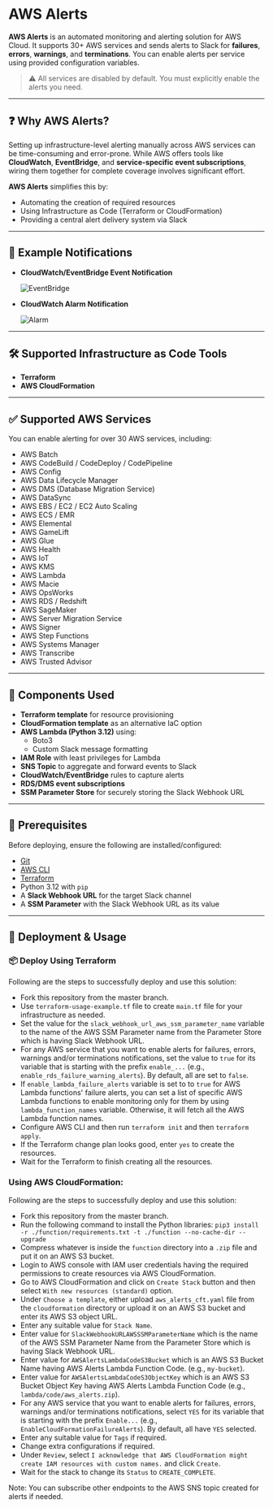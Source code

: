 # AWS Alerts

**AWS Alerts** is an automated monitoring and alerting solution for AWS Cloud. It supports 30+ AWS services and sends alerts to Slack for **failures**, **errors**, **warnings**, and **terminations**. You can enable alerts per service using provided configuration variables.

> ⚠️ All services are disabled by default. You must explicitly enable the alerts you need.

---

## ❓ Why AWS Alerts?

Setting up infrastructure-level alerting manually across AWS services can be time-consuming and error-prone. While AWS offers tools like **CloudWatch**, **EventBridge**, and **service-specific event subscriptions**, wiring them together for complete coverage involves significant effort.

**AWS Alerts** simplifies this by:
- Automating the creation of required resources
- Using Infrastructure as Code (Terraform or CloudFormation)
- Providing a central alert delivery system via Slack

---

## 📸 Example Notifications

- **CloudWatch/EventBridge Event Notification**

  ![EventBridge](assets/i1.png)

- **CloudWatch Alarm Notification**

  ![Alarm](assets/i1.png)

---

## 🛠️ Supported Infrastructure as Code Tools

- **Terraform**
- **AWS CloudFormation**

---

## ✅ Supported AWS Services

You can enable alerting for over 30 AWS services, including:

- AWS Batch  
- AWS CodeBuild / CodeDeploy / CodePipeline  
- AWS Config  
- AWS Data Lifecycle Manager  
- AWS DMS (Database Migration Service)  
- AWS DataSync  
- AWS EBS / EC2 / EC2 Auto Scaling  
- AWS ECS / EMR  
- AWS Elemental  
- AWS GameLift  
- AWS Glue  
- AWS Health  
- AWS IoT  
- AWS KMS  
- AWS Lambda  
- AWS Macie  
- AWS OpsWorks  
- AWS RDS / Redshift  
- AWS SageMaker  
- AWS Server Migration Service  
- AWS Signer  
- AWS Step Functions  
- AWS Systems Manager  
- AWS Transcribe  
- AWS Trusted Advisor

---

## 🔧 Components Used

- **Terraform template** for resource provisioning
- **CloudFormation template** as an alternative IaC option
- **AWS Lambda (Python 3.12)** using:
  - Boto3
  - Custom Slack message formatting
- **IAM Role** with least privileges for Lambda
- **SNS Topic** to aggregate and forward events to Slack
- **CloudWatch/EventBridge** rules to capture alerts
- **RDS/DMS event subscriptions**
- **SSM Parameter Store** for securely storing the Slack Webhook URL

---

## 🧰 Prerequisites

Before deploying, ensure the following are installed/configured:

- [Git](https://git-scm.com/)
- [AWS CLI](https://aws.amazon.com/cli/)
- [Terraform](https://www.terraform.io/)
- Python 3.12 with `pip`
- A **Slack Webhook URL** for the target Slack channel
- A **SSM Parameter** with the Slack Webhook URL as its value

---

## 🚀 Deployment & Usage

### 📦 Deploy Using Terraform

Following are the steps to successfully deploy and use this solution:
-   Fork this repository from the master branch.
-   Use `terraform-usage-example.tf` file to create `main.tf` file for your infrastructure as needed.
-   Set the value for the `slack_webhook_url_aws_ssm_parameter_name` variable to the name of the AWS SSM Parameter name from the Parameter Store which is having Slack Webhook URL.
-   For any AWS service that you want to enable alerts for failures, errors, warnings and/or terminations notifications, set the value to `true` for its variable that is starting with the prefix `enable_...` (e.g., `enable_rds_failure_warning_alerts`). By default, all are set to `false`.
-   If `enable_lambda_failure_alerts` variable is set to to `true` for AWS Lambda functions' failure alerts, you can set a list of specific AWS Lambda functions to enable monitoring only for them by using `lambda_function_names` variable. Otherwise, it will fetch all the AWS Lambda function names.
-   Configure AWS CLI and then run `terraform init` and then `terraform apply`.
-   If the Terraform change plan looks good, enter `yes` to create the resources.
-   Wait for the Terraform to finish creating all the resources.

### Using AWS CloudFormation:

Following are the steps to successfully deploy and use this solution:
-   Fork this repository from the master branch.
-   Run the following command to install the Python libraries: `pip3 install -r ./function/requirements.txt -t ./function --no-cache-dir --upgrade`
-   Compress whatever is inside the `function` directory into a `.zip` file and put it on an AWS S3 bucket.
-   Login to AWS console with IAM user credentials having the required permissions to create resources via AWS CloudFormation.
-   Go to AWS CloudFormation and click on `Create Stack` button and then select `With new resources (standard)` option.
-   Under `Choose a template`, either upload `aws_alerts_cft.yaml` file from the `cloudformation` directory or upload it on an AWS S3 bucket and enter its AWS S3 object URL.
-   Enter any suitable value for `Stack Name`.
-   Enter value for `SlackWebhookURLAWSSSMParameterName` which is the name of the AWS SSM Parameter Name from the Parameter Store which is having Slack Webhook URL.
-   Enter value for `AWSAlertsLambdaCodeS3Bucket` which is an AWS S3 Bucket Name having AWS Alerts Lambda Function Code. (e.g., `my-bucket`).
-   Enter value for `AWSAlertsLambdaCodeS3ObjectKey` which is an AWS S3 Bucket Object Key having AWS Alerts Lambda Function Code (e.g., `lambda/code/aws_alerts.zip`).
-   For any AWS service that you want to enable alerts for failures, errors, warnings and/or terminations notifications, select `YES` for its variable that is starting with the prefix `Enable...` (e.g., `EnableCloudFormationFailureAlerts`). By default, all have `YES` selected.
-   Enter any suitable value for `Tags` if required.
-   Change extra configurations if required.
-   Under `Review`, select `I acknowledge that AWS CloudFormation might create IAM resources with custom names.` and click `Create`.
-   Wait for the stack to change its `Status` to `CREATE_COMPLETE`.

Note: You can subscribe other endpoints to the AWS SNS topic created for alerts if needed.

